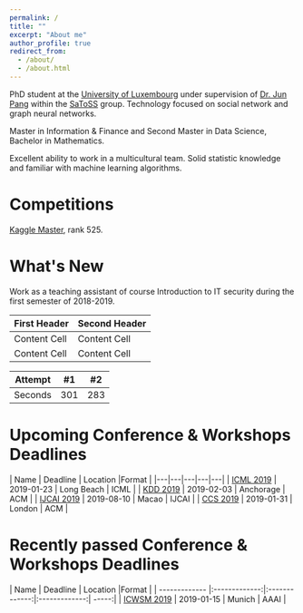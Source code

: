```yaml
---
permalink: /
title: ""
excerpt: "About me"
author_profile: true
redirect_from: 
  - /about/
  - /about.html
---
```


PhD student at the [University of Luxembourg](https://wwwen.uni.lu/) under supervision of [Dr. Jun Pang](http://satoss.uni.lu/members/jun/) within the [SaToSS](http://satoss.uni.lu/) group. Technology focused on social network and graph neural networks.

Master in Information & Finance and Second Master in Data Science, Bachelor in Mathematics.

Excellent ability to work in a multicultural team. 
Solid statistic knowledge and familiar with machine learning algorithms. 

Competitions
======
[Kaggle Master](https://www.kaggle.com/zhiqiangzhong), rank 525.

What's New
======
Work as a teaching assistant of course Introduction to IT security during the first semester of 2018-2019.

First Header  | Second Header
------------- | -------------
Content Cell  | Content Cell
Content Cell  | Content Cell


| Attempt | #1  | #2  |
| :---:   | :-: | :-: |
| Seconds | 301 | 283 |

Upcoming Conference & Workshops Deadlines
======
| Name          | Deadline      | Location      |Format |
|---|---|---|---|---|
| [ICML 2019](https://icml.cc/) |  2019-01-23 | Long Beach | ICML |
| [KDD 2019](https://www.kdd.org/kdd2019/) | 2019-02-03 | Anchorage | ACM |
| [IJCAI 2019](http://ijcai19.org/) | 2019-08-10 | Macao | IJCAI |
| [CCS 2019](http://ccs2019.sigsac.org/) | 2019-01-31 | London | ACM |

Recently passed Conference & Workshops Deadlines
======
| Name          | Deadline      | Location      |Format |
| ------------- |:-------------:|:-------------:|:-------------:| -----:|
| [ICWSM 2019](https://www.icwsm.org/2019/index.php) |  2019-01-15 | Munich | AAAI |
